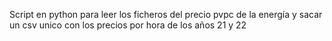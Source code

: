 Script en python para leer los ficheros del precio pvpc de la energía y 
sacar un csv unico con los precios  por hora de los años 21 y 22